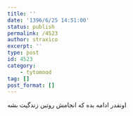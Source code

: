 ```yaml
---
title: ''
date: '1396/6/25 14:51:00'
status: publish
permalink: /4523
author: straxico
excerpt: ''
type: post
id: 4523
category:
    - tytomood
tag: []
post_format: []
---
```

اونقدر ادامه بده که انجامش روتین زندگیت بشه